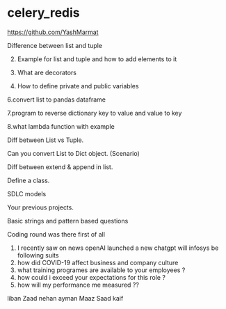 # celery_redis

https://github.com/YashMarmat

 Difference between list and tuple

2. Example for list and tuple and how to add elements to it

3. What are decorators


5. How to define private and public variables

6.convert list to pandas dataframe

7.program to reverse dictionary key to value and value to key

8.what lambda function with example



Diff between List vs Tuple.

Can you convert List to Dict object. (Scenario)

Diff between extend & append in list.

Define a class.

SDLC models

Your previous projects.

Basic strings and pattern based questions

Coding round was there first of all



1. I recently saw on news openAI launched a new chatgpt will infosys be following suits
1. how did COVID-19 affect business and company culture 
2. what training programes are available to your employees ?
3. how could i exceed your expectations for this role ?
4. how will my performance me measured ??




liban 
Zaad 
nehan
ayman 
Maaz
Saad
kaif
